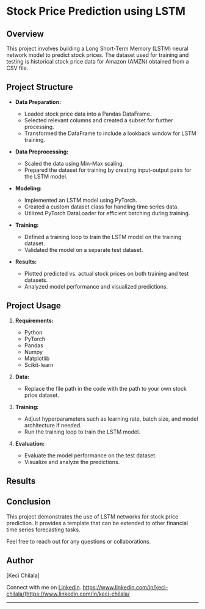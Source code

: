 # Stock Price Prediction using LSTM

## Overview

This project involves building a Long Short-Term Memory (LSTM) neural network model to predict stock prices. The dataset used for training and testing is historical stock price data for Amazon (AMZN) obtained from a CSV file.

## Project Structure

- **Data Preparation:**
  - Loaded stock price data into a Pandas DataFrame.
  - Selected relevant columns and created a subset for further processing.
  - Transformed the DataFrame to include a lookback window for LSTM training.

- **Data Preprocessing:**
  - Scaled the data using Min-Max scaling.
  - Prepared the dataset for training by creating input-output pairs for the LSTM model.

- **Modeling:**
  - Implemented an LSTM model using PyTorch.
  - Created a custom dataset class for handling time series data.
  - Utilized PyTorch DataLoader for efficient batching during training.

- **Training:**
  - Defined a training loop to train the LSTM model on the training dataset.
  - Validated the model on a separate test dataset.

- **Results:**
  - Plotted predicted vs. actual stock prices on both training and test datasets.
  - Analyzed model performance and visualized predictions.

## Project Usage

1. **Requirements:**
   - Python
   - PyTorch
   - Pandas
   - Numpy
   - Matplotlib
   - Scikit-learn

2. **Data:**
   - Replace the file path in the code with the path to your own stock price dataset.

3. **Training:**
   - Adjust hyperparameters such as learning rate, batch size, and model architecture if needed.
   - Run the training loop to train the LSTM model.

4. **Evaluation:**
   - Evaluate the model performance on the test dataset.
   - Visualize and analyze the predictions.

## Results

## Conclusion

This project demonstrates the use of LSTM networks for stock price prediction. It provides a template that can be extended to other financial time series forecasting tasks.

Feel free to reach out for any questions or collaborations.

## Author

[Keci Chilala]

Connect with me on [LinkedIn]((https://www.linkedin.com/in/keci-chilala/)https://www.linkedin.com/in/keci-chilala/).
https://www.linkedin.com/in/keci-chilala/)https://www.linkedin.com/in/keci-chilala/

--- 

